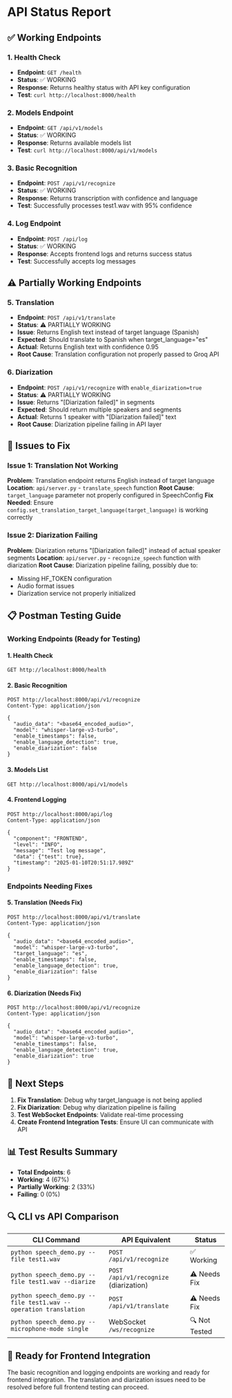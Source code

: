 # API Status Report

## ✅ Working Endpoints

### 1. Health Check
- **Endpoint**: `GET /health`
- **Status**: ✅ WORKING
- **Response**: Returns healthy status with API key configuration
- **Test**: `curl http://localhost:8000/health`

### 2. Models Endpoint
- **Endpoint**: `GET /api/v1/models`
- **Status**: ✅ WORKING
- **Response**: Returns available models list
- **Test**: `curl http://localhost:8000/api/v1/models`

### 3. Basic Recognition
- **Endpoint**: `POST /api/v1/recognize`
- **Status**: ✅ WORKING
- **Response**: Returns transcription with confidence and language
- **Test**: Successfully processes test1.wav with 95% confidence

### 4. Log Endpoint
- **Endpoint**: `POST /api/log`
- **Status**: ✅ WORKING
- **Response**: Accepts frontend logs and returns success status
- **Test**: Successfully accepts log messages

## ⚠️ Partially Working Endpoints

### 5. Translation
- **Endpoint**: `POST /api/v1/translate`
- **Status**: ⚠️ PARTIALLY WORKING
- **Issue**: Returns English text instead of target language (Spanish)
- **Expected**: Should translate to Spanish when target_language="es"
- **Actual**: Returns English text with confidence 0.95
- **Root Cause**: Translation configuration not properly passed to Groq API

### 6. Diarization
- **Endpoint**: `POST /api/v1/recognize` with `enable_diarization=true`
- **Status**: ⚠️ PARTIALLY WORKING
- **Issue**: Returns "[Diarization failed]" in segments
- **Expected**: Should return multiple speakers and segments
- **Actual**: Returns 1 speaker with "[Diarization failed]" text
- **Root Cause**: Diarization pipeline failing in API layer

## 🔧 Issues to Fix

### Issue 1: Translation Not Working
**Problem**: Translation endpoint returns English instead of target language
**Location**: `api/server.py` - `translate_speech` function
**Root Cause**: `target_language` parameter not properly configured in SpeechConfig
**Fix Needed**: Ensure `config.set_translation_target_language(target_language)` is working correctly

### Issue 2: Diarization Failing
**Problem**: Diarization returns "[Diarization failed]" instead of actual speaker segments
**Location**: `api/server.py` - `recognize_speech` function with diarization
**Root Cause**: Diarization pipeline failing, possibly due to:
- Missing HF_TOKEN configuration
- Audio format issues
- Diarization service not properly initialized

## 📋 Postman Testing Guide

### Working Endpoints (Ready for Testing)

#### 1. Health Check
```
GET http://localhost:8000/health
```

#### 2. Basic Recognition
```
POST http://localhost:8000/api/v1/recognize
Content-Type: application/json

{
  "audio_data": "<base64_encoded_audio>",
  "model": "whisper-large-v3-turbo",
  "enable_timestamps": false,
  "enable_language_detection": true,
  "enable_diarization": false
}
```

#### 3. Models List
```
GET http://localhost:8000/api/v1/models
```

#### 4. Frontend Logging
```
POST http://localhost:8000/api/log
Content-Type: application/json

{
  "component": "FRONTEND",
  "level": "INFO",
  "message": "Test log message",
  "data": {"test": true},
  "timestamp": "2025-01-10T20:51:17.989Z"
}
```

### Endpoints Needing Fixes

#### 5. Translation (Needs Fix)
```
POST http://localhost:8000/api/v1/translate
Content-Type: application/json

{
  "audio_data": "<base64_encoded_audio>",
  "model": "whisper-large-v3-turbo",
  "target_language": "es",
  "enable_timestamps": false,
  "enable_language_detection": true,
  "enable_diarization": false
}
```

#### 6. Diarization (Needs Fix)
```
POST http://localhost:8000/api/v1/recognize
Content-Type: application/json

{
  "audio_data": "<base64_encoded_audio>",
  "model": "whisper-large-v3-turbo",
  "enable_timestamps": false,
  "enable_language_detection": true,
  "enable_diarization": true
}
```

## 🎯 Next Steps

1. **Fix Translation**: Debug why target_language is not being applied
2. **Fix Diarization**: Debug why diarization pipeline is failing
3. **Test WebSocket Endpoints**: Validate real-time processing
4. **Create Frontend Integration Tests**: Ensure UI can communicate with API

## 📊 Test Results Summary

- **Total Endpoints**: 6
- **Working**: 4 (67%)
- **Partially Working**: 2 (33%)
- **Failing**: 0 (0%)

## 🔍 CLI vs API Comparison

| CLI Command | API Equivalent | Status |
|-------------|----------------|--------|
| `python speech_demo.py --file test1.wav` | `POST /api/v1/recognize` | ✅ Working |
| `python speech_demo.py --file test1.wav --diarize` | `POST /api/v1/recognize` (diarization) | ⚠️ Needs Fix |
| `python speech_demo.py --file test1.wav --operation translation` | `POST /api/v1/translate` | ⚠️ Needs Fix |
| `python speech_demo.py --microphone-mode single` | WebSocket `/ws/recognize` | 🔍 Not Tested |

## 🚀 Ready for Frontend Integration

The basic recognition and logging endpoints are working and ready for frontend integration. The translation and diarization issues need to be resolved before full frontend testing can proceed.
